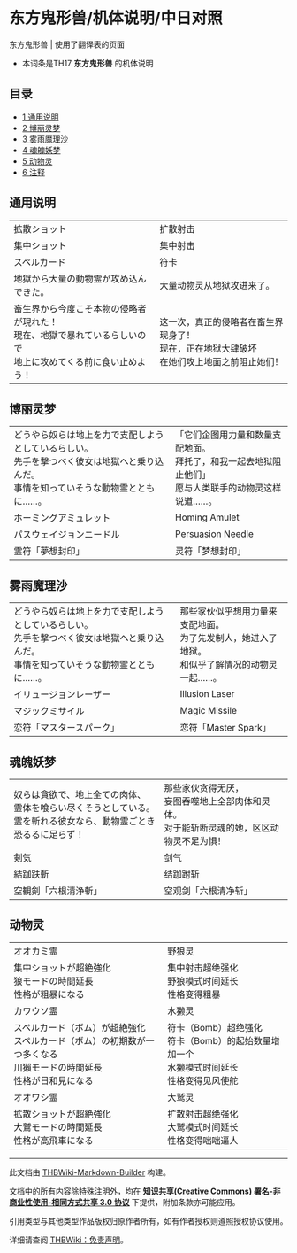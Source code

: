 # 东方鬼形兽/机体说明/中日对照

<!-- source html: G:\repos\THBWiki-Markdown-Builder\THBWikiMarkdown\Temp\main\e\e3\ns0%3A%E4%B8%9C%E6%96%B9%E9%AC%BC%E5%BD%A2%E5%85%BD%2F%E6%9C%BA%E4%BD%93%E8%AF%B4%E6%98%8E%2F%E4%B8%AD%E6%97%A5%E5%AF%B9%E7%85%A7.html -->

东方鬼形兽 | 使用了翻译表的页面

- 本词条是TH17 **东方鬼形兽** 的机体说明

  
  

  


## 目录

- [1 通用说明](#通用说明)
- [2 博丽灵梦](#博丽灵梦)
- [3 雾雨魔理沙](#雾雨魔理沙)
- [4 魂魄妖梦](#魂魄妖梦)
- [5 动物灵](#动物灵)
- [6 注释](#注释)





## 通用说明

<table><tbody><tr class="tt-content-header" id="通用说明-1" data-pos="&#91;&quot;\u901a\u7528\u8bf4\u660e&quot;,1&#93;"><td class="tt-jah" lang="ja"><div class="poem">拡散ショット</div></td><td class="tt-zhh" lang="zh"><div class="poem">扩散射击</div></td></tr><tr class="tt-content-header" id="通用说明-2" data-pos="&#91;&quot;\u901a\u7528\u8bf4\u660e&quot;,2&#93;"><td class="tt-jah" lang="ja"><div class="poem">集中ショット</div></td><td class="tt-zhh" lang="zh"><div class="poem">集中射击</div></td></tr><tr class="tt-content-header" id="通用说明-3" data-pos="&#91;&quot;\u901a\u7528\u8bf4\u660e&quot;,3&#93;"><td class="tt-jah" lang="ja"><div class="poem">スペルカード</div></td><td class="tt-zhh" lang="zh"><div class="poem">符卡</div></td></tr><tr class="tt-content" id="通用说明-4" data-pos="&#91;&quot;\u901a\u7528\u8bf4\u660e&quot;,4&#93;"><td class="tt-ja" lang="ja"><div class="poem">地獄から大量の動物霊が攻め込んできた。</div></td><td class="tt-zh" lang="zh"><div class="poem">大量动物灵从地狱攻进来了。</div></td></tr><tr class="tt-content" id="通用说明-5" data-pos="&#91;&quot;\u901a\u7528\u8bf4\u660e&quot;,5&#93;"><td class="tt-ja" lang="ja"><div class="poem">畜生界から今度こそ本物の侵略者が現れた！<br>現在、地獄で暴れているらしいので<br>地上に攻めてくる前に食い止めよう！</div></td><td class="tt-zh" lang="zh"><div class="poem">这一次，真正的侵略者在畜生界现身了！<br>现在，正在地狱大肆破坏<br>在她们攻上地面之前阻止她们！<br></div></td></tr></tbody></table>



## 博丽灵梦

<table><tbody><tr class="tt-content" id="博丽灵梦-1" data-pos="&#91;&quot;\u535a\u4e3d\u7075\u68a6&quot;,1&#93;"><td class="tt-ja" lang="ja"><div class="poem">どうやら奴らは地上を力で支配しようとしているらしい。<br>先手を撃つべく彼女は地獄へと乗り込んだ。<br>事情を知っていそうな動物霊とともに……。</div></td><td class="tt-zh" lang="zh"><div class="poem">「它们企图用力量和数量支配地面。<br>拜托了，和我一起去地狱阻止他们」<br>愿与人类联手的动物灵这样说道……。</div></td></tr><tr class="tt-content" id="博丽灵梦-2" data-pos="&#91;&quot;\u535a\u4e3d\u7075\u68a6&quot;,2&#93;"><td class="tt-ja" lang="ja"><div class="poem">ホーミングアミュレット</div></td><td class="tt-zh" lang="zh"><div class="poem">Homing Amulet</div></td></tr><tr class="tt-content" id="博丽灵梦-3" data-pos="&#91;&quot;\u535a\u4e3d\u7075\u68a6&quot;,3&#93;"><td class="tt-ja" lang="ja"><div class="poem">パスウェイジョンニードル</div></td><td class="tt-zh" lang="zh"><div class="poem">Persuasion Needle</div></td></tr><tr class="tt-content" id="博丽灵梦-4" data-pos="&#91;&quot;\u535a\u4e3d\u7075\u68a6&quot;,4&#93;"><td class="tt-ja" lang="ja"><div class="poem">霊符「夢想封印」</div></td><td class="tt-zh" lang="zh"><div class="poem">灵符「梦想封印」<br></div></td></tr></tbody></table>



## 雾雨魔理沙

<table><tbody><tr class="tt-content" id="雾雨魔理沙-1" data-pos="&#91;&quot;\u96fe\u96e8\u9b54\u7406\u6c99&quot;,1&#93;"><td class="tt-ja" lang="ja"><div class="poem">どうやら奴らは地上を力で支配しようとしているらしい。<br>先手を撃つべく彼女は地獄へと乗り込んだ。<br>事情を知っていそうな動物霊とともに……。</div></td><td class="tt-zh" lang="zh"><div class="poem">那些家伙似乎想用力量来支配地面。<br>为了先发制人，她进入了地狱。<br>和似乎了解情况的动物灵一起……。</div></td></tr><tr class="tt-content" id="雾雨魔理沙-2" data-pos="&#91;&quot;\u96fe\u96e8\u9b54\u7406\u6c99&quot;,2&#93;"><td class="tt-ja" lang="ja"><div class="poem">イリュージョンレーザー</div></td><td class="tt-zh" lang="zh"><div class="poem">Illusion Laser</div></td></tr><tr class="tt-content" id="雾雨魔理沙-3" data-pos="&#91;&quot;\u96fe\u96e8\u9b54\u7406\u6c99&quot;,3&#93;"><td class="tt-ja" lang="ja"><div class="poem">マジックミサイル</div></td><td class="tt-zh" lang="zh"><div class="poem">Magic Missile</div></td></tr><tr class="tt-content" id="雾雨魔理沙-4" data-pos="&#91;&quot;\u96fe\u96e8\u9b54\u7406\u6c99&quot;,4&#93;"><td class="tt-ja" lang="ja"><div class="poem">恋符「マスタースパーク」</div></td><td class="tt-zh" lang="zh"><div class="poem">恋符「Master Spark」<br></div></td></tr></tbody></table>



## 魂魄妖梦

<table><tbody><tr class="tt-content" id="魂魄妖梦-1" data-pos="&#91;&quot;\u9b42\u9b44\u5996\u68a6&quot;,1&#93;"><td class="tt-ja" lang="ja"><div class="poem">奴らは貪欲で、地上全ての肉体、<br>霊体を喰らい尽くそうとしている。<br>霊を斬れる彼女なら、動物霊ごとき恐るるに足らず！</div></td><td class="tt-zh" lang="zh"><div class="poem">那些家伙贪得无厌，<br>妄图吞噬地上全部肉体和灵体。<br>对于能斩断灵魂的她，区区动物灵不足为惧！</div></td></tr><tr class="tt-content" id="魂魄妖梦-2" data-pos="&#91;&quot;\u9b42\u9b44\u5996\u68a6&quot;,2&#93;"><td class="tt-ja" lang="ja"><div class="poem">剣気</div></td><td class="tt-zh" lang="zh"><div class="poem">剑气</div></td></tr><tr class="tt-content" id="魂魄妖梦-3" data-pos="&#91;&quot;\u9b42\u9b44\u5996\u68a6&quot;,3&#93;"><td class="tt-ja" lang="ja"><div class="poem">結跏趺斬</div></td><td class="tt-zh" lang="zh"><div class="poem">结跏跗斩</div></td></tr><tr class="tt-content" id="魂魄妖梦-4" data-pos="&#91;&quot;\u9b42\u9b44\u5996\u68a6&quot;,4&#93;"><td class="tt-ja" lang="ja"><div class="poem">空観剣「六根清浄斬」</div></td><td class="tt-zh" lang="zh"><div class="poem">空观剑「六根清净斩」<br></div></td></tr></tbody></table>



## 动物灵

<table><tbody><tr class="tt-content-header" id="动物灵-1" data-pos="&#91;&quot;\u52a8\u7269\u7075&quot;,1&#93;"><td class="tt-jah" lang="ja"><div class="poem">オオカミ霊</div></td><td class="tt-zhh" lang="zh"><div class="poem">野狼灵</div></td></tr><tr class="tt-content" id="动物灵-2" data-pos="&#91;&quot;\u52a8\u7269\u7075&quot;,2&#93;"><td class="tt-ja" lang="ja"><div class="poem">集中ショットが超絶強化<br>狼モードの時間延長<br>性格が粗暴になる</div></td><td class="tt-zh" lang="zh"><div class="poem">集中射击超绝强化<br>野狼模式时间延长<br>性格变得粗暴</div></td></tr><tr class="tt-content-header" id="动物灵-3" data-pos="&#91;&quot;\u52a8\u7269\u7075&quot;,3&#93;"><td class="tt-jah" lang="ja"><div class="poem">カワウソ霊</div></td><td class="tt-zhh" lang="zh"><div class="poem">水獭灵</div></td></tr><tr class="tt-content" id="动物灵-4" data-pos="&#91;&quot;\u52a8\u7269\u7075&quot;,4&#93;"><td class="tt-ja" lang="ja"><div class="poem">スペルカード（ボム）が超絶強化<br>スペルカード（ボム）の初期数が一つ多くなる<br>川獺モードの時間延長<br>性格が日和見になる</div></td><td class="tt-zh" lang="zh"><div class="poem">符卡（Bomb）超绝强化<br>符卡（Bomb）的起始数量增加一个<br>水獭模式时间延长<br>性格变得见风使舵</div></td></tr><tr class="tt-content-header" id="动物灵-5" data-pos="&#91;&quot;\u52a8\u7269\u7075&quot;,5&#93;"><td class="tt-jah" lang="ja"><div class="poem">オオワシ霊</div></td><td class="tt-zhh" lang="zh"><div class="poem">大鹫灵</div></td></tr><tr class="tt-content" id="动物灵-6" data-pos="&#91;&quot;\u52a8\u7269\u7075&quot;,6&#93;"><td class="tt-ja" lang="ja"><div class="poem">拡散ショットが超絶強化<br>大鷲モードの時間延長<br>性格が高飛車になる</div></td><td class="tt-zh" lang="zh"><div class="poem">扩散射击超绝强化<br>大鹫模式时间延长<br>性格变得咄咄逼人<br></div></td></tr></tbody></table>



  
  

  





---

此文档由 [THBWiki-Markdown-Builder](https://github.com/Delsin-Yu/THBWiki-Markdown-Builder) 构建。

文档中的所有内容除特殊注明外，均在 [**知识共享(Creative Commons) 署名-非商业性使用-相同方式共享 3.0 协议**](https://creativecommons.org/licenses/by-sa/3.0/deed.zh-hans) 下提供，附加条款亦可能应用。

引用类型与其他类型作品版权归原作者所有，如有作者授权则遵照授权协议使用。

详细请查阅 [THBWiki：免责声明](https://thbwiki.cc/THBWiki:%E5%85%8D%E8%B4%A3%E5%A3%B0%E6%98%8E)。

